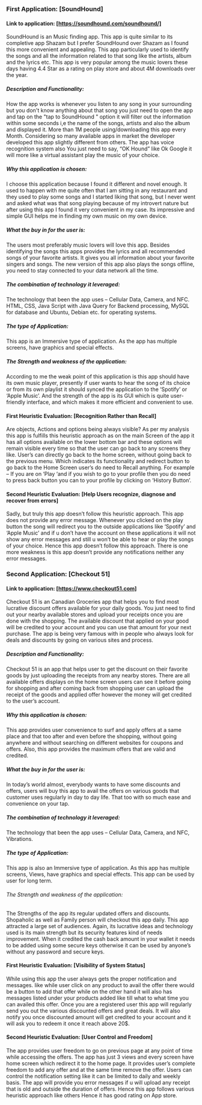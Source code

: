 ### First Application: [SoundHound]

#### Link to application: [https://soundhound.com/soundhound/] 

SoundHound is an Music finding app. This app is quite similar to its completive app Shazam but I prefer SoundHound over Shazam as I found this more convenient and appealing. This app particularly used to identify the songs and all the information related to that song like the artists, album and the lyrics etc. This app is very popular among the music lovers these days having 4.4 Star as a rating on play store and about 4M downloads over the year.

##### Description and Functionality:

How the app works is whenever you listen to any song in your surrounding but you don't know anything about that song you just need to open the app and tap on the "tap to SoundHound " option it will filter out the information within some seconds i,e the name of the songs, artists and also the album and displayed it. More than 1M people using/downloading this app every Month. Considering so many available apps in market the developer developed this app slightly different from others. The app has voice recognition system also You just need to say, “OK Hound” like Ok Google it will more like a virtual assistant play the music of your choice.
 
##### Why this application is chosen:
I choose this application because I found it different and novel enough. It used to happen with me quite often that I am sitting in any restaurant and they used to play some songs and I started liking that song, but I never went and asked what was that song playing because of my introvert nature but after using this app I found it very convenient in my case. Its impressive and simple GUI helps me in finding my own music on my own device.

##### What the buy in for the user is:
The users most preferably music lovers will love this app. Besides identifying the songs this apps provides the lyrics and all recommended songs of your favorite artists. It gives you all information about your favorite singers and songs.  The new version of this app also plays the songs offline, you need to stay connected to your data network all the time.

##### The combination of technology it leveraged:
The technology that been the app uses –
Cellular Data, Camera, and NFC.
HTML, CSS, Java Script with Java Query for Backend processing, MySQL for database and Ubuntu, Debian etc. for operating systems.

##### The type of Application:
This app is an Immersive type of application. As the app has multiple screens, have graphics and special effects.

 ##### The Strength and weakness of the application:

According to me the weak point of this application is this app should have its own music player, presently if user wants to hear the song of its choice or from its own playlist it should synced the application to the ‘Spotify’ or ‘Apple Music’.
And the strength of the app is its GUI which is quite user-friendly interface, and which makes it more efficient and convenient to use.

#### First Heuristic Evaluation: [Recognition Rather than Recall]

Are objects, Actions and options being always visible?
As per my analysis this app is fulfills this heuristic approach as on the main Screen of the app it has all options available on the lower bottom bar and these options will remain visible every time so that the user can go back to any screens they like. 
 User’s can directly go back to the home screen, without going back to the previous menu.
Which indicates its functionality and redirect button to go back to the Home Screen user’s do need to Recall anything.
For example – If you are on ‘Play ‘and if you wish to go to your profile then you do need to press back button you can to your profile by clicking on ‘History Button’.



#### Second Heuristic Evaluation: [Help Users recognize, diagnose and recover from errors]
Sadly, but truly this app doesn’t follow this heuristic approach. This app does not provide any error message. Whenever you clicked on the play button the song will redirect you to the outside applications like ‘Spotify’ and ‘Apple Music’ and if u don’t have the account on these applications it will not show any error messages and still u won’t be able to hear or play the songs of your choice.
Hence this app doesn’t follow this approach. There is one more weakness is this app doesn’t provide any notifications neither any error messages.

 ### Second Application: [Checkout 51]
#### Link to application: [https://www.checkout51.com] 

Checkout 51 is an Canadian Groceries app that helps you to find most lucrative discount offers available for your daily goods. You just need to find out your nearby available stores and upload your receipts once you are done with the shopping.
The available discount that applied on your good will be credited to your account and you can use that amount for your next purchase. The app is being very famous with in people who always look for deals and discounts by going on various sites and process.

##### Description and Functionality:

Checkout 51 is an app that helps user to get the discount on their favorite goods by just uploading the receipts from any nearby stores. There are all available offers displays on the home screen users can see it before going for shopping and after coming back from shopping user can upload the receipt of the goods and applied offer however the money will get credited to the user’s account. 

##### Why this application is chosen:
This app provides user convenience to surf and apply offers at a same place and that too after and even before the shopping, without going anywhere and without searching on different websites for coupons and offers. Also, this app provides the maximum offers that are valid and credited.

##### What the buy in for the user is:
In today’s world almost, everybody wants to have some discounts and offers, users will buy this app to avail the offers on various goods that customer uses regularly in day to day life. That too with so much ease and convenience on your tap.

##### The combination of technology it leveraged:
The technology that been the app uses –
Cellular Data, Camera, and NFC, Vibrations.

##### The type of Application:
This app is also an Immersive type of application. As this app has multiple screens, Views, have graphics and special effects.
This app can be used by user for long term.


###### The Strength and weakness of the application:
The Strengths of the app its regular updated offers and discounts. Shopaholic as well as Family person will checkout this app daily. This app attracted a large set of audiences. Again, its lucrative ideas and technology used is its main strength but its security features kind of needs improvement. When it credited the cash back amount in your wallet it needs to be added using some secure keys otherwise it can be used by anyone’s without any password and secure keys.

#### First Heuristic Evaluation: [Visibility of System Status]

While using this app the user always gets the proper notification and messages. like while user click on any product to avail the offer there would be a button to add that offer while on the other hand it will also has messages listed under your products added like till what to what time you can availed this offer.
Once you are a registered user this app will regularly send you out the various discounted offers and great deals. It will also notify you once discounted amount will get credited to your account and it will ask you to redeem it once it reach above 20$.
 
#### Second Heuristic Evaluation: [User Control and Freedom]
The app provides user freedom to go on previous page at any point of time while accessing the offers. The app has just 3 views and every screen have home screen which redirect it to the home page.
It provides user’s complete freedom to add any offer and at the same time remove the offer. Users can control the notification setting like it can be limited to daily and weekly basis. The app will provide you error messages if u will upload any receipt that is old and outside the duration of offers. Hence this app follows various heuristic approach like others Hence it has good rating on App store.




